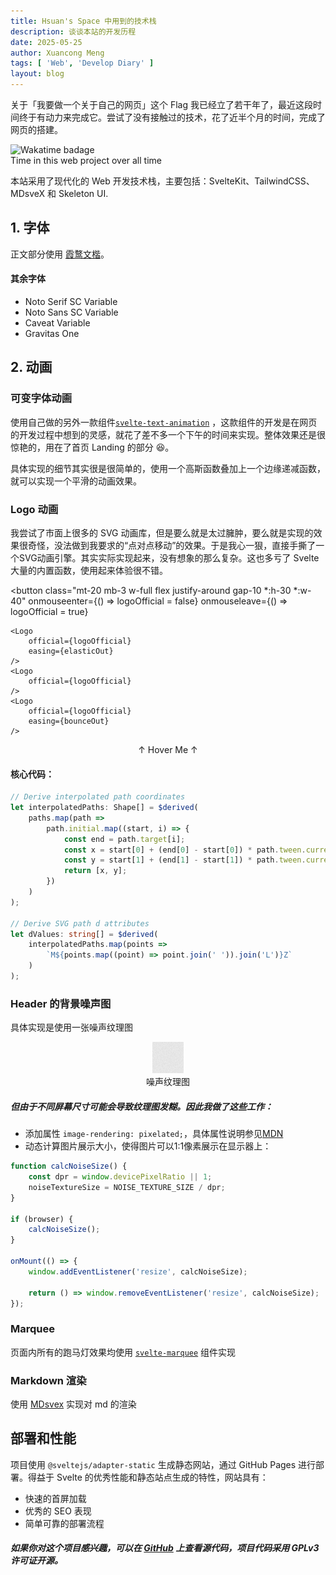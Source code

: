 ```yaml
---
title: Hsuan's Space 中用到的技术栈
description: 谈谈本站的开发历程
date: 2025-05-25
author: Xuancong Meng
tags: [ 'Web', 'Develop Diary' ]
layout: blog
---
```


关于「我要做一个关于自己的网页」这个 Flag 我已经立了若干年了，最近这段时间终于有动力来完成它。尝试了没有接触过的技术，花了近半个月的时间，完成了网页的搭建。

<img alt="Wakatime badage" src="https://wakatime.com/badge/user/018b19a3-343c-48f6-8ba9-5713e3a014cc/project/e4f1a103-1fe2-4a7b-afe8-35b4df2164b6.svg?style=flat-square"/>
<div class="text-xs opacity-65">Time in this web project over all time</div>

本站采用了现代化的 Web 开发技术栈，主要包括：SvelteKit、TailwindCSS、MDsveX 和 Skeleton UI.

## 1. 字体

正文部分使用 [霞鹜文楷](https://github.com/lxgw/LxgwWenKai)。

#### 其余字体

- Noto Serif SC Variable
- Noto Sans SC Variable
- Caveat Variable
- Gravitas One

## 2. 动画

### 可变字体动画

使用自己做的另外一款组件[`svelte-text-animation`](https://github.com/QuarkPixel/svelte-text-animation)
，这款组件的开发是在网页的开发过程中想到的灵感，就花了差不多一个下午的时间来实现。整体效果还是很惊艳的，用在了首页 Landing
的部分 😆。

具体实现的细节其实很是很简单的，使用一个高斯函数叠加上一个边缘递减函数，就可以实现一个平滑的动画效果。

### Logo 动画

我尝试了市面上很多的 SVG 动画库，但是要么就是太过臃肿，要么就是实现的效果很奇怪，没法做到我要求的“点对点移动”的效果。于是我心一狠，直接手撕了一个SVG动画引擎。其实实际实现起来，没有想象的那么复杂。这也多亏了
Svelte 大量的内置函数，使用起来体验很不错。

<script>
    import Logo from '$lib/components/Logo.svelte';
    import { bounceOut, elasticOut } from 'svelte/easing'; 
	let logoOfficial = true;
</script>

<button 
    class="mt-20 mb-3 w-full flex justify-around gap-10 *:h-30 *:w-40"
    onmouseenter={() => logoOfficial = false}
    onmouseleave={() => logoOfficial = true}
>
    <Logo
        official={logoOfficial}
        easing={elasticOut}
    />
    <Logo
        official={logoOfficial}
    />
    <Logo
        official={logoOfficial}
        easing={bounceOut}
    />
</button>
<div align="center" class="mb-15 opacity-65 font-gravitas-one">↑ Hover Me ↑</div>

#### 核心代码：

```typescript
// Derive interpolated path coordinates
let interpolatedPaths: Shape[] = $derived(
	paths.map(path =>
		path.initial.map((start, i) => {
			const end = path.target[i];
			const x = start[0] + (end[0] - start[0]) * path.tween.current;
			const y = start[1] + (end[1] - start[1]) * path.tween.current;
			return [x, y];
		})
	)
);

// Derive SVG path d attributes
let dValues: string[] = $derived(
	interpolatedPaths.map(points =>
		`M${points.map((point) => point.join(' ')).join('L')}Z`
	)
);
```

### Header 的背景噪声图

具体实现是使用一张噪声纹理图

<center>
<img src="/noise-texture.png" alt="noise-texture"/>
<div class="text-xs opacity-65">噪声纹理图</div>
</center>

##### 但由于不同屏幕尺寸可能会导致纹理图发糊。因此我做了这些工作：

- 添加属性 `image-rendering: pixelated;`，具体属性说明参见[MDN](https://developer.mozilla.org/en-US/docs/Web/CSS/image-rendering)
- 动态计算图片展示大小，使得图片可以1:1像素展示在显示器上：
```typescript
function calcNoiseSize() {
	const dpr = window.devicePixelRatio || 1;
	noiseTextureSize = NOISE_TEXTURE_SIZE / dpr;
}

if (browser) {
	calcNoiseSize();
}

onMount(() => {
	window.addEventListener('resize', calcNoiseSize);

	return () => window.removeEventListener('resize', calcNoiseSize);
});
```

### Marquee

页面内所有的跑马灯效果均使用 [`svelte-marquee`](https://github.com/selemondev/svelte-marquee) 组件实现

### Markdown 渲染

使用 [MDsvex](https://mdsvex.pngwn.io/) 实现对 md 的渲染

## 部署和性能

项目使用 `@sveltejs/adapter-static` 生成静态网站，通过 GitHub Pages 进行部署。得益于 Svelte 的优秀性能和静态站点生成的特性，网站具有：

- 快速的首屏加载
- 优秀的 SEO 表现
- 简单可靠的部署流程

##### 如果你对这个项目感兴趣，可以在 [GitHub](https://github.com/QuarkPixel/QuarkPixel.github.io) 上查看源代码，项目代码采用 GPLv3 许可证开源。
